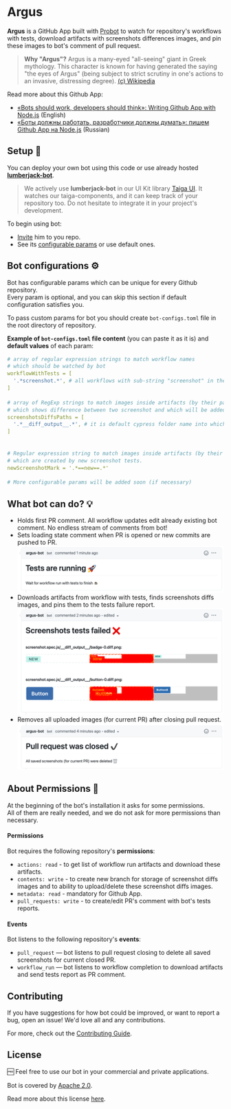 # Argus

**Argus** is a GitHub App built with [Probot](https://github.com/probot/probot)
to watch for repository's workflows with tests, download artifacts with screenshots differences images,
and pin these images to bot's comment of pull request.

> **Why "Argus"?** Argus is a many-eyed "all-seeing" giant in Greek mythology.
> This character is known for having generated the saying "the eyes of Argus"
> (being subject to strict scrutiny in one's actions to an invasive, distressing degree).
> [(c) Wikipedia](https://en.wikipedia.org/wiki/Argus_Panoptes)

Read more about this Github App:

-   [«Bots should work, developers should think»: Writing Github App with Node.js](https://medium.com/its-tinkoff/bots-should-work-developers-should-think-writing-github-app-with-node-js-2e8eb049d7e4) (English)
-   [«Боты должны работать, разработчики должны думать»: пишем Github App на Node.js](https://habr.com/ru/company/tinkoff/blog/580936/) (Russian)

## Setup :rocket:

You can deploy your own bot using this code
or use already hosted **[lumberjack-bot](https://github.com/apps/lumberjack-bot)**.

> We actively use **lumberjack-bot** in our UI Kit library [Taiga UI](https://github.com/TinkoffCreditSystems/taiga-ui).
> It watches our taiga-components, and it can keep track of your repository too.
> Do not hesitate to integrate it in your project's development.

To begin using bot:

-   [Invite](https://github.com/apps/lumberjack-bot/installations/new) him to you repo.
-   See its [configurable params](#bot-configurations-gear) or use default ones.

## Bot configurations :gear:

Bot has configurable params which can be unique for every Github repository.<br>
Every param is optional, and you can skip this section if default configuration satisfies you.

To pass custom params for bot you should create `bot-configs.toml` file in the root directory of repository.

**Example of `bot-configs.toml` file content** (you can paste it as it is) and **default values** of each param:

```yaml
# array of regular expression strings to match workflow names
# which should be watched by bot
workflowWithTests = [
  '.*screenshot.*', # all workflows with sub-string "screenshot" in their names will be watched by bot
]

# array of RegExp strings to match images inside artifacts (by their path or file name)
# which shows difference between two screenshot and which will be added to bot report comment
screenshotsDiffsPaths = [
  '.*__diff_output__.*', # it is default cypress folder name into which snapshot diffs are put
]


# Regular expression string to match images inside artifacts (by their path or file name)
# which are created by new screenshot tests.
newScreenshotMark = '.*==new==.*'

# More configurable params will be added soon (if necessary)
```

## What bot can do? :bulb:

-   Holds first PR comment.
    All workflow updates edit already existing bot comment.
    No endless stream of comments from bot!
-   Sets loading state comment when PR is opened or new commits are pushed to PR.
    ![loading-demo](.demo/loading.png)
-   Downloads artifacts from workflow with tests, finds screenshots diffs images, and pins them to the tests failure report.
    ![error-report-demo](.demo/error-report.png)
-   Removes all uploaded images (for current PR) after closing pull request.
    ![closed-pr-demo](.demo/pr-closed.png)

## About Permissions :closed_lock_with_key:

At the beginning of the bot's installation it asks for some permissions.<br>
All of them are really needed, and we do not ask for more permissions than necessary.

#### Permissions

Bot requires the following repository's **permissions**:

-   `actions: read` - to get list of workflow run artifacts and download these artifacts.
-   `contents: write` - to create new branch for storage of screenshot diffs images
    and to ability to upload/delete these screenshot diffs images.
-   `metadata: read` - mandatory for Github App.
-   `pull_requests: write` - to create/edit PR's comment with bot's tests reports.

#### Events

Bot listens to the following repository's **events**:

-   `pull_request` — bot listens to pull request closing to delete all saved screenshots for current closed PR.
-   `workflow_run` — bot listens to workflow completion to download artifacts and send tests report as PR comment.

## Contributing

If you have suggestions for how bot could be improved, or want to report a bug, open an issue!
We'd love all and any contributions.

For more, check out the [Contributing Guide](CONTRIBUTING.md).

## License

🆓 Feel free to use our bot in your commercial and private applications.

Bot is covered by [Apache 2.0](/LICENSE).

Read more about this license [here](https://choosealicense.com/licenses/apache-2.0/).
